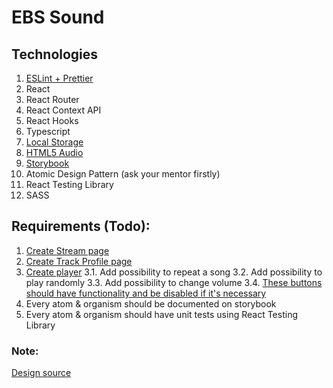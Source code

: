 # EBS Sound

## Technologies
1. [ESLint + Prettier](https://github.com/ebs-integrator/ebs-fe-intership-test-1)
2. React
3. React Router
4. React Context API
5. React Hooks
6. Typescript
7. [Local Storage](https://www.w3schools.com/html/html5_webstorage.asp)
8. [HTML5 Audio](https://www.youtube.com/watch?v=vtZCMTtP-0Y)
9. [Storybook](https://storybook.js.org/)
10. Atomic Design Pattern (ask your mentor firstly)
11. React Testing Library
12. SASS

## Requirements (Todo):
1. [Create Stream page](https://prnt.sc/u4d36c)
2. [Create Track Profile page](https://prnt.sc/u4d4sy)
3. [Create player](https://prnt.sc/u4d5l7)
3.1. Add possibility to repeat a song
3.2. Add possibility to play randomly
3.3. Add possibility to change volume
3.4. [These buttons should have functionality and be disabled if it's necessary](https://prnt.sc/u4d6qj)
4. Every atom & organism should be documented on storybook
5. Every atom & organism should have unit tests using React Testing Library

### Note:
[Design source](https://www.deezer.com/us/album/162030402?utm_source=deezer&utm_content=album-162030402&utm_term=3495238764_1596749089&utm_medium=web)
